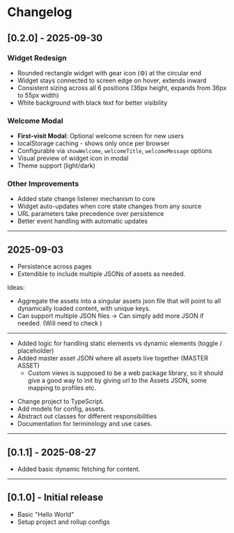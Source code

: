 # Changelog

## [0.2.0] - 2025-09-30

### Widget Redesign
* Rounded rectangle widget with gear icon (⚙) at the circular end
* Widget stays connected to screen edge on hover, extends inward
* Consistent sizing across all 6 positions (36px height, expands from 36px to 55px width)
* White background with black text for better visibility

### Welcome Modal
* **First-visit Modal**: Optional welcome screen for new users
* localStorage caching - shows only once per browser
* Configurable via `showWelcome`, `welcomeTitle`, `welcomeMessage` options
* Visual preview of widget icon in modal
* Theme support (light/dark)

### Other Improvements
* Added state change listener mechanism to core
* Widget auto-updates when core state changes from any source
* URL parameters take precedence over persistence
* Better event handling with automatic updates

---

## 2025-09-03


* Persistence across pages
* Extendible to include multiple JSONs of assets as needed.

Ideas:
  * Aggregate the assets into a singular assets json file that will point to all 
  dynamically loaded content, with unique keys.
  * Can support multiple JSON files -> Can simply add more JSON if needed. (Will need to check )


---


* Added logic for handling static elements vs dynamic elements (toggle / placeholder)
* Added master asset JSON where all assets live together (MASTER ASSET)
  * Custom views is supposed to be a web package library, so it should give a good way to init by giving url to the Assets JSON, some mapping to profiles etc.

- Change project to TypeScript.
- Add models for config, assets.
- Abstract out classes for different responsibilities
- Documentation for terminology and use cases.

---

## [0.1.1] - 2025-08-27

- Added basic dynamic fetching for content.


---

## [0.1.0] - Initial release

- Basic "Hello World"
- Setup project and rollup configs